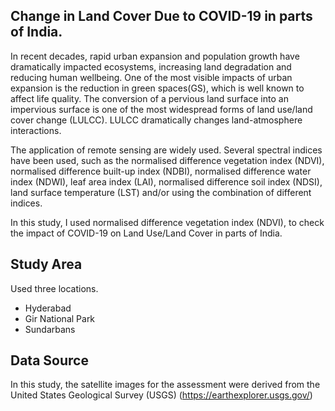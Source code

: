 ## Change in Land Cover Due to COVID-19 in parts of India.

In recent decades, rapid urban expansion and population growth have dramatically impacted ecosystems, 
increasing land degradation and reducing human wellbeing. One of the most visible impacts of urban expansion 
is the reduction in green spaces(GS), which is well known to affect life quality. The conversion of a pervious 
land surface into an impervious surface is one of the most widespread forms of land use/land cover change (LULCC). 
LULCC dramatically changes land-atmosphere interactions. 

The application of remote sensing are widely used. Several spectral indices have been used, such as the normalised difference vegetation index (NDVI), 
normalised difference built-up index (NDBI), normalised difference water index (NDWI), leaf area index (LAI), normalised difference soil index (NDSI), 
land surface temperature (LST) and/or using the combination of different indices. 

In this study, I used normalised difference vegetation index (NDVI), to check the impact of COVID-19 on Land Use/Land Cover in parts of India.

## Study Area
Used three locations. 
- Hyderabad
- Gir National Park
- Sundarbans

## Data Source
In this study, the satellite images for the assessment were derived from the United States Geological Survey (USGS) (https://earthexplorer.usgs.gov/)
